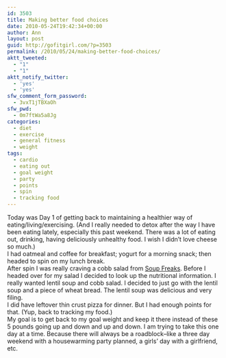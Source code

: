 ```yaml
---
id: 3503
title: Making better food choices
date: 2010-05-24T19:42:34+00:00
author: Ann
layout: post
guid: http://gofitgirl.com/?p=3503
permalink: /2010/05/24/making-better-food-choices/
aktt_tweeted:
  - "1"
  - "1"
aktt_notify_twitter:
  - 'yes'
  - 'yes'
sfw_comment_form_password:
  - 3vxT1jTBXaOh
sfw_pwd:
  - 0m7ftWa5a8Jg
categories:
  - diet
  - exercise
  - general fitness
  - weight
tags:
  - cardio
  - eating out
  - goal weight
  - party
  - points
  - spin
  - tracking food
---
```

Today was Day 1 of getting back to maintaining a healthier way of eating/living/exercising. (And I really needed to detox after the way I have been eating lately, especially this past weekend. There was a lot of eating out, drinking, having deliciously unhealthy food. I wish I didn&#8217;t love cheese so much.)  
I had oatmeal and coffee for breakfast; yogurt for a morning snack; then headed to spin on my lunch break.  
After spin I was really craving a cobb salad from [Soup Freaks](http://www.soupfreaks.com/). Before I headed over for my salad I decided to look up the nutritional information. I really wanted lentil soup and cobb salad. I decided to just go with the lentil soup and a piece of wheat bread. The lentil soup was delicious and very filing.  
I did have leftover thin crust pizza for dinner. But I had enough points for that. (Yup, back to tracking my food.)  
My goal is to get back to my goal weight and keep it there instead of these 5 pounds going up and down and up and down. I am trying to take this one day at a time. Because there will always be a roadblock&#8211;like a three day weekend with a housewarming party planned, a girls&#8217; day with a girlfriend, etc.